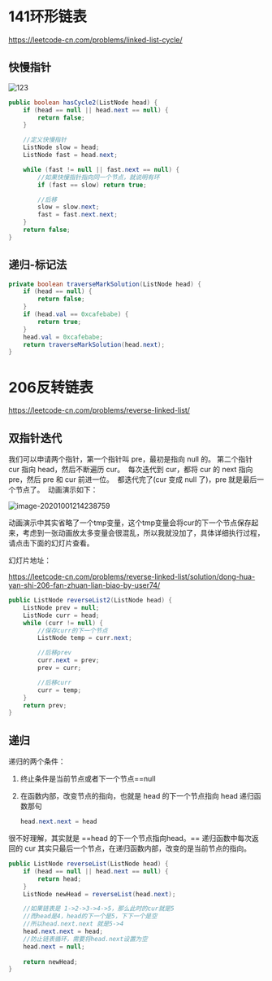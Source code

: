 

# 141环形链表

https://leetcode-cn.com/problems/linked-list-cycle/

## 快慢指针

![123](https://pic.leetcode-cn.com/3accd61508b1f33ea00e3fedbaaf598122eaec2f8c47b4d7ea2485c21f37f644-快慢指针动画演示.gif)

```java
public boolean hasCycle2(ListNode head) {
    if (head == null || head.next == null) {
        return false;
    }

    //定义快慢指针
    ListNode slow = head;
    ListNode fast = head.next;

    while (fast != null || fast.next == null) {
        //如果快慢指针指向同一个节点，就说明有环
        if (fast == slow) return true;

        //后移
        slow = slow.next;
        fast = fast.next.next;
    }
    return false;
}
```



## 递归-标记法

~~~java
private boolean traverseMarkSolution(ListNode head) {
    if (head == null) {
        return false;
    }
    if (head.val == 0xcafebabe) {
        return true;
    }
    head.val = 0xcafebabe;
    return traverseMarkSolution(head.next);
}
~~~



# 206反转链表

https://leetcode-cn.com/problems/reverse-linked-list/

## 双指针迭代

我们可以申请两个指针，第一个指针叫 pre，最初是指向 null 的。
​				第二个指针 cur 指向 head，然后不断遍历 cur。
​				每次迭代到 cur，都将 cur 的 next 指向 pre，然后 pre 和 cur 前进一位。
​				都迭代完了(cur 变成 null 了)，pre 就是最后一个节点了。
​		动画演示如下：



![image-20201001214238759](https://pic.leetcode-cn.com/7d8712af4fbb870537607b1dd95d66c248eb178db4319919c32d9304ee85b602-迭代.gif)

动画演示中其实省略了一个tmp变量，这个tmp变量会将cur的下一个节点保存起来，考虑到一张动画放太多变量会很混乱，所以我就没加了，具体详细执行过程，请点击下面的幻灯片查看。

幻灯片地址：

https://leetcode-cn.com/problems/reverse-linked-list/solution/dong-hua-yan-shi-206-fan-zhuan-lian-biao-by-user74/

~~~java
public ListNode reverseList2(ListNode head) {
    ListNode prev = null;
    ListNode curr = head;
    while (curr != null) {
        //保存curr的下一个节点
        ListNode temp = curr.next;

        //后移prev
        curr.next = prev;
        prev = curr;

        //后移curr
        curr = temp;
    }
    return prev;
}
~~~



## 递归

递归的两个条件：

1.  终止条件是当前节点或者下一个节点==null

2.  在函数内部，改变节点的指向，也就是 head 的下一个节点指向 head 递归函数那句

    ~~~java
    head.next.next = head
    ~~~

很不好理解，其实就是 ==head 的下一个节点指向head。==
递归函数中每次返回的 cur 其实只最后一个节点，在递归函数内部，改变的是当前节点的指向。

```java
public ListNode reverseList(ListNode head) {
    if (head == null || head.next == null) {
        return head;
    }
    ListNode newHead = reverseList(head.next);

    //如果链表是 1->2->3->4->5，那么此时的cur就是5
    //而head是4，head的下一个是5，下下一个是空
    //所以head.next.next 就是5->4
    head.next.next = head;
    //防止链表循环，需要将head.next设置为空
    head.next = null;
    
    return newHead;
}
```





